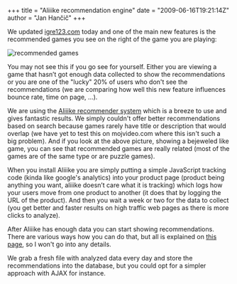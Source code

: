 +++
title = "Aliiike recommendation engine"
date = "2009-06-16T19:21:14Z"
author = "Jan Hančič"
+++

We updated [igre123.com](http://www.igre123.com "največja slovenska spletna igralnica") today and one of the main new features is the recommended games you see on the right of the game you are playing:

![recommended games](/post_images/recommended-games.png)

You may not see this if you go see for yourself. Either you are viewing a game that hasn’t got enough data collected to show the recommendations or you are one of the "lucky" 20% of users who don't see the recommendations (we are comparing how well this new feature influences bounce rate, time on page, ...).

We are using the [Aliiike recommender system](http://aliiike.com/ "Aliiike - web recommender system") which is a breeze to use and gives fantastic results. We simply couldn't offer better recommendations based on search because games rarely have title or description that would overlap (we have yet to test this on mojvideo.com where this isn't such a big problem). And if you look at the above picture, showing a bejeweled like game, you can see that recommended games are really related (most of the games are of the same type or are puzzle games).

When you install Aliiike you are simply putting a simple JavaScript tracking code (kinda like google's analytics) into your product page (product being anything you want, aliiike doesn’t care what it is tracking) which logs how your users move from one product to another (it does that by logging the URL of the product). And then you wait a week or two for the data to collect (you get better and faster results on high traffic web pages as there is more clicks to analyze).

After Aliiike has enough data you can start showing recommendations. There are various ways how you can do that, but all is explained on [this page](http://aliiike.com/about/installation/ "aliiike installation"), so I won't go into any details.

We grab a fresh file with analyzed data every day and store the recommendations into the database, but you could opt for a simpler approach with AJAX for instance.
